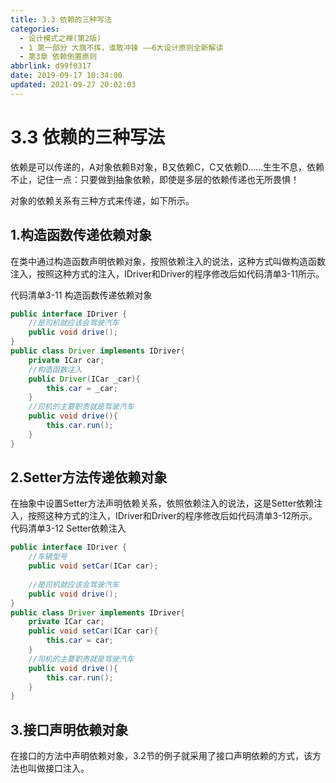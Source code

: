 ```yaml
---
title: 3.3 依赖的三种写法
categories: 
  - 设计模式之禅(第2版)
  - 1 第一部分 大旗不挥，谁敢冲锋 ——6大设计原则全新解读
  - 第3章 依赖倒置原则
abbrlink: d99f0317
date: 2019-09-17 10:34:00
updated: 2021-09-27 20:02:03
---
```

# 3.3 依赖的三种写法 #
依赖是可以传递的，A对象依赖B对象，B又依赖C，C又依赖D……生生不息，依赖不止，记住一点：只要做到抽象依赖，即使是多层的依赖传递也无所畏惧！

对象的依赖关系有三种方式来传递，如下所示。
## 1.构造函数传递依赖对象
在类中通过构造函数声明依赖对象，按照依赖注入的说法，这种方式叫做构造函数注入，按照这种方式的注入，IDriver和Driver的程序修改后如代码清单3-11所示。

代码清单3-11 构造函数传递依赖对象
```java
public interface IDriver {
    //是司机就应该会驾驶汽车
    public void drive();
}
public class Driver implements IDriver{
    private ICar car;
    //构造函数注入
    public Driver(ICar _car){
        this.car = _car;
    }
    //司机的主要职责就是驾驶汽车
    public void drive(){
        this.car.run();
    }
}
```
## 2.Setter方法传递依赖对象
在抽象中设置Setter方法声明依赖关系，依照依赖注入的说法，这是Setter依赖注入，按照这种方式的注入，IDriver和Driver的程序修改后如代码清单3-12所示。
代码清单3-12 Setter依赖注入
```java
public interface IDriver {
    //车辆型号
    public void setCar(ICar car);
    
    //是司机就应该会驾驶汽车
    public void drive();
}
public class Driver implements IDriver{
    private ICar car;
    public void setCar(ICar car){
        this.car = car;
    }
    //司机的主要职责就是驾驶汽车
    public void drive(){
        this.car.run();
    }
}
```
## 3.接口声明依赖对象
在接口的方法中声明依赖对象，3.2节的例子就采用了接口声明依赖的方式，该方法也叫做接口注入。



